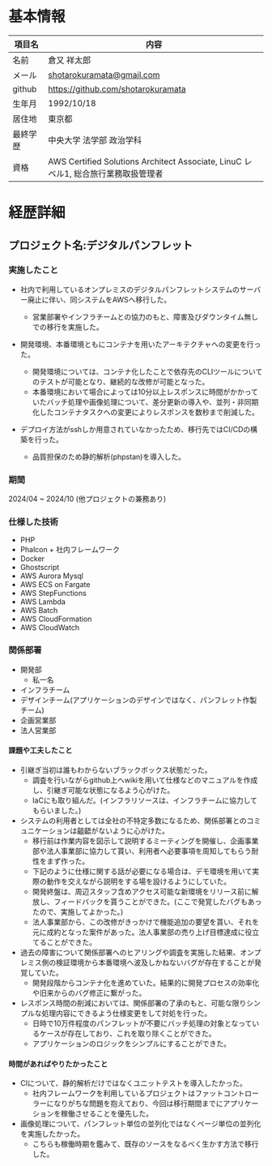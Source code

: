 # 基本情報

|項目名|内容|
|----|----|
|名前|倉又 祥太郎|
|メール|shotarokuramata@gmail.com|
|github|https://github.com/shotarokuramata|
|生年月|1992/10/18|
|居住地|東京都|
|最終学歴|中央大学 法学部 政治学科|
|資格|AWS Certified Solutions Architect Associate, LinuC レベル1, 総合旅行業務取扱管理者 |

# 経歴詳細

## プロジェクト名:デジタルパンフレット
### 実施したこと

- 社内で利用しているオンプレミスのデジタルパンフレットシステムのサーバー廃止に伴い、同システムをAWSへ移行した。
    - 営業部署やインフラチームとの協力のもと、障害及びダウンタイム無しでの移行を実施した。

- 開発環境、本番環境ともにコンテナを用いたアーキテクチャへの変更を行った。
    - 開発環境については、コンテナ化したことで依存先のCLIツールについてのテストが可能となり、継続的な改修が可能となった。
    - 本番環境において場合によっては10分以上レスポンスに時間がかかっていたバッチ処理や画像処理について、差分更新の導入や、並列・非同期化したコンテナタスクへの変更によりレスポンスを数秒まで削減した。

- デプロイ方法がsshしか用意されていなかったため、移行先ではCI/CDの構築を行った。
    - 品質担保のため静的解析(phpstan)を導入した。

### 期間
2024/04 ~ 2024/10 (他プロジェクトの兼務あり)
### 仕様した技術
- PHP
- Phalcon + 社内フレームワーク
- Docker
- Ghostscript
- AWS Aurora Mysql
- AWS ECS on Fargate
- AWS StepFunctions
- AWS Lambda
- AWS Batch
- AWS CloudFormation
- AWS CloudWatch

### 関係部署
- 開発部
    - 私一名
- インフラチーム
- デザインチーム(アプリケーションのデザインではなく、パンフレット作製チーム)
- 企画営業部
- 法人営業部


#### 課題や工夫したこと
- 引継ぎ当初は誰もわからないブラックボックス状態だった。
    - 調査を行いながらgithub上へwikiを用いて仕様などのマニュアルを作成し、引継ぎ可能な状態になるよう心がけた。
    - IaCにも取り組んだ。(インフラリソースは、インフラチームに協力してもらいました。)
- システムの利用者としては全社の不特定多数になるため、関係部署とのコミュニケーションは齟齬がないように心がけた。
    - 移行前は作業内容を図示して説明するミーティングを開催し、企画事業部や法人事業部に協力して貰い、利用者へ必要事項を周知してもらう耐性をまず作った。
    - 下記のように仕様に関する話が必要になる場合は、デモ環境を用いて実際の動作を交えながら説明をする場を設けるようにしていた。
    - 開発終盤は、周辺スタッフ含めアクセス可能な新環境をリリース前に解放し、フィードバックを貰うことができた。(ここで発覚したバグもあったので、実施してよかった。)
    - 法人事業部から、この改修がきっかけで機能追加の要望を貰い、それを元に成約となった案件があった。法人事業部の売り上げ目標達成に役立てることができた。
- 過去の障害について関係部署へのヒアリングや調査を実施した結果、オンプレミス側の検証環境から本番環境へ波及しかねないバグが存在することが発覚していた。
    - 開発段階からコンテナ化を進めていた。結果的に開発プロセスの効率化や旧来からのバグ修正に繋がった。
- レスポンス時間の削減においては、関係部署の了承のもと、可能な限りシンプルな処理内容にできるよう仕様変更をして対処を行った。
    - 日時で10万件程度のパンフレットが不要にバッチ処理の対象となっているケースが存在しており、これを取り除くことができた。
    - アプリケーションのロジックをシンプルにすることができた。


#### 時間があればやりたかったこと
- CIについて、静的解析だけではなくユニットテストを導入したかった。
    - 社内フレームワークを利用しているプロジェクトはファットコントローラーになりがちな問題を抱えており、今回は移行期間までにアプリケーションを稼働させることを優先した。
- 画像処理について、パンフレット単位の並列化ではなくページ単位の並列化を実施したかった。
    - こちらも稼働時期を鑑みて、既存のソースをなるべく生かす方法で移行した。

